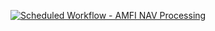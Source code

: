 [![Scheduled Workflow - AMFI NAV Processing](https://github.com/m-amaresh/amfi-nav-processing-backend/actions/workflows/run_script.yaml/badge.svg)](https://github.com/m-amaresh/amfi-nav-processing-backend/actions/workflows/run_script.yaml)